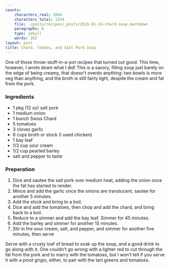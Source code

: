 ```yaml
---
counts:
    characters_real: 1064
    characters_total: 1334
    file: ./posts/recipes/_posts/2016-01-24-chard-soup.markdown
    paragraphs: 6
    type: jekyll
    words: 263
layout: post
title: Chard, Tomato, and Salt Pork Soup
---
```


One of those throw-stuff-in-a-pot recipes that turned out good.  This time, however, I wrote down what I did!  This is a savory, filling soup just barely on the edge of being creamy, that doesn't overdo anything: two bowls is more veg than anything, and the broth is still fairly light, despite the cream and fat from the pork.

### Ingredients

* 1 pkg (12 oz) salt pork
* 1 medium onion
* 1 bunch Swiss Chard
* 5 tomatoes
* 3 cloves garlic
* 6 cups broth or stock (I used chicken)
* 1 bay leaf
* 1/3 cup sour cream
* 1/2 cup pearled barley
* salt and pepper to taste

### Preperation

1. Dice and sautee the salt pork over medium heat, adding the onion once the fat has started to render.
2. Mince and add the garlic once the onions are translucent, sautee for another 5 minutes.
3. Add the stock and bring to a boil.
4. Dice and add the tomatoes, then chop and add the chard, and bring back to a boil.
5. Reduce to a simmer and add the bay leaf.  Simmer for 45 minutes.
6. Add the barley and simmer for another 15 minutes.
7. Stir in the sour cream, salt, and pepper, and simmer for another five minutes, then serve

Serve with a crusty loaf of bread to soak up the soup, and a good drink to go along with it.  One couldn't go wrong with a lighter red to cut through the fat from the pork and to marry with the tomatoes, but I won't tell if you serve it with a pinot grigio, either, to pair with the tart greens and tomatoes.
